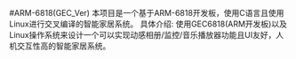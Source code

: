 #ARM-6818(GEC_Ver)
本项目是一个基于ARM-6818开发板，使用C语言且使用Linux进行交叉编译的智能家居系统。
具体介绍:
使用GEC6818(ARM开发板)以及Linux操作系统来设计一个可以实现动感相册/监控/音乐播放器功能且UI友好，人机交互性高的智能家居系统。
